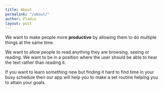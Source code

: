 ```yaml
---
title: About
permalink: "/about/"
author: Pladio
layout: post
---
```


We want to make people more **productive** by allowing them to do multiple things at the same time.

We want to allow people to read anything they are browsing, seeing or reading. We want to be in a position where the user should be able to hear the text rather than reading it.

If you want to learn something new but finding it hard to find time in your busy schedule then our app will help you to make a set routine helping you to attain your goals.